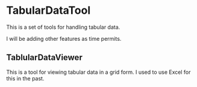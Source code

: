 # TabularDataTool

This is a set of tools for handling tabular data.

I will be adding other features as time permits.

## TablularDataViewer

This is a tool for viewing tabular data in a grid form. I used to use Excel for this in the past. 
